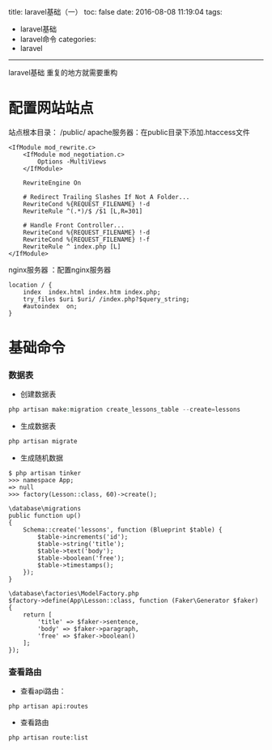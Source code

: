 title: laravel基础（一）
toc: false
date: 2016-08-08 11:19:04
tags:
  - laravel基础
  - laravel命令
categories:
  - laravel
---

laravel基础
重复的地方就需要重构
<!--more-->

# 配置网站站点
站点根本目录： /public/
apache服务器：在public目录下添加.htaccess文件
```
<IfModule mod_rewrite.c>
    <IfModule mod_negotiation.c>
        Options -MultiViews
    </IfModule>

    RewriteEngine On

    # Redirect Trailing Slashes If Not A Folder...
    RewriteCond %{REQUEST_FILENAME} !-d
    RewriteRule ^(.*)/$ /$1 [L,R=301]

    # Handle Front Controller...
    RewriteCond %{REQUEST_FILENAME} !-d
    RewriteCond %{REQUEST_FILENAME} !-f
    RewriteRule ^ index.php [L]
</IfModule>

```
nginx服务器 ：配置nginx服务器
```
location / {
    index  index.html index.htm index.php;
    try_files $uri $uri/ /index.php?$query_string;
    #autoindex  on;
}
```

# 基础命令

### 数据表
- 创建数据表

```PHP
php artisan make:migration create_lessons_table --create=lessons
```

- 生成数据表

```PHP
php artisan migrate
```
- 生成随机数据
```
$ php artisan tinker
>>> namespace App;
=> null
>>> factory(Lesson::class, 60)->create();

\database\migrations
public function up()
{
    Schema::create('lessons', function (Blueprint $table) {
        $table->increments('id');
        $table->string('title');
        $table->text('body');
        $table->boolean('free');
        $table->timestamps();
    });
}

\database\factories\ModelFactory.php
$factory->define(App\Lesson::class, function (Faker\Generator $faker) {
    return [
        'title' => $faker->sentence,
        'body' => $faker->paragraph,
        'free' => $faker->boolean()
    ];
});
```

### 查看路由
- 查看api路由：
```
php artisan api:routes
```
- 查看路由
```
php artisan route:list
```
